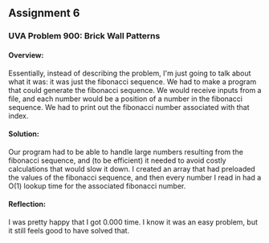 ## Assignment 6
### UVA Problem 900: Brick Wall Patterns

#### Overview:
Essentially, instead of describing the problem, I'm just going to talk about what it was: it was just the fibonacci sequence. We had to make a program that could
generate the fibonacci sequence. We would receive inputs from a file, and each number would be a position of a number in the fibonacci sequence. We had to print out
the fibonacci number associated with that index.

#### Solution:
Our program had to be able to handle large numbers resulting from the fibonacci sequence, and (to be efficient) it needed to avoid costly calculations that would slow
it down. I created an array that had preloaded the values of the fibonacci sequence, and then every number I read in had a O(1) lookup time for the associated fibonacci
number.

#### Reflection:
I was pretty happy that I got 0.000 time. I know it was an easy problem, but it still feels good to have solved that.
